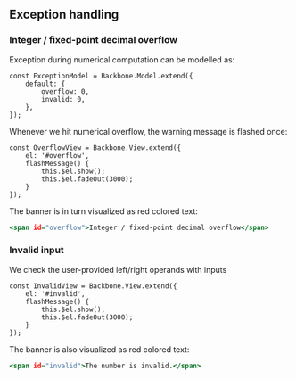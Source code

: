 ## Exception handling

### Integer / fixed-point decimal overflow

Exception during numerical computation can be modelled as:
```{.javascript #exception-model}
const ExceptionModel = Backbone.Model.extend({
    default: {
        overflow: 0,
        invalid: 0,
    },
});
```
Whenever we hit numerical overflow, the warning message is flashed once:
```{.javascript #overflow-view}
const OverflowView = Backbone.View.extend({
    el: '#overflow',
    flashMessage() {
        this.$el.show();
        this.$el.fadeOut(3000);
    }
});
```

The banner is in turn visualized as red colored text:
```{.html #overflow-gui}
<span id="overflow">Integer / fixed-point decimal overflow</span>
```

### Invalid input

We check the user-provided left/right operands with inputs
```{.javascript #invalid-view}
const InvalidView = Backbone.View.extend({
    el: '#invalid',
    flashMessage() {
        this.$el.show();
        this.$el.fadeOut(3000);
    }
});
```

The banner is also visualized as red colored text:
```{.html #invalid-gui}
<span id="invalid">The number is invalid.</span>
```
